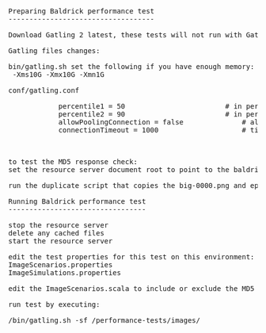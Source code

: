 <pre>

Preparing Baldrick performance test
-----------------------------------

Download Gatling 2 latest, these tests will not run with Gatling1

Gatling files changes:

bin/gatling.sh set the following if you have enough memory:
 -Xms10G -Xmx10G -Xmn1G 

conf/gatling.conf

 			percentile1 = 50						# in percents
 			percentile2 = 90						# in percents
 			allowPoolingConnection = false				# allow pooling HTTP connections (keep-alive header automatically added)
 			connectionTimeout = 1000					# timeout when establishing a connection



to test the MD5 response check:
set the resource server document root to point to the baldrick test-files directory

run the duplicate script that copies the big-0000.png and epub files 10000 times

Running Baldrick performance test
---------------------------------

stop the resource server
delete any cached files
start the resource server

edit the test properties for this test on this environment:
ImageScenarios.properties
ImageSimulations.properties

edit the ImageScenarios.scala to include or exclude the MD5 response size check

run test by executing:

<gatling2 home>/bin/gatling.sh -sf <baldrick home>/performance-tests/images/

</pre>
